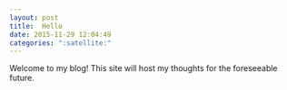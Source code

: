 ```yaml
---
layout: post
title:  Hello
date: 2015-11-29 12:04:49
categories: ":satellite:"
---
```


<p>Welcome to my blog! This site will host my thoughts for the foreseeable future.
